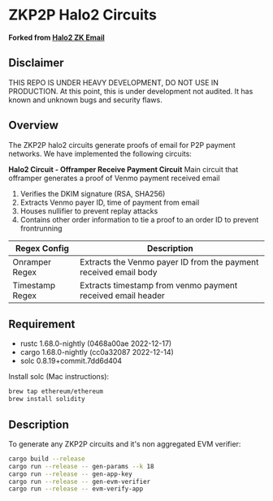 # ZKP2P Halo2 Circuits

**Forked from [Halo2 ZK Email](https://github.com/zkemail/halo2-zk-email)**

## Disclaimer
THIS REPO IS UNDER HEAVY DEVELOPMENT, DO NOT USE IN PRODUCTION. At this point, this is under development not audited. It has known and unknown bugs and security flaws.

## Overview
The ZKP2P halo2 circuits generate proofs of email for P2P payment networks. We have implemented the following circuits:

**Halo2 Circuit - Offramper Receive Payment Circuit**
Main circuit that offramper generates a proof of Venmo payment received email
1. Verifies the DKIM signature (RSA, SHA256)
2. Extracts Venmo payer ID, time of payment from email
3. Houses nullifier to prevent replay attacks
4. Contains other order information to tie a proof to an order ID to prevent frontrunning

| Regex Config | Description |
| -------- | -------- |
| Onramper Regex | Extracts the Venmo payer ID from the payment received email body |
| Timestamp Regex | Extracts timestamp from venmo payment received email header |

## Requirement
- rustc 1.68.0-nightly (0468a00ae 2022-12-17)
- cargo 1.68.0-nightly (cc0a32087 2022-12-14)
- solc 0.8.19+commit.7dd6d404

Install solc (Mac instructions):
```bash
brew tap ethereum/ethereum
brew install solidity
```

## Description
To generate any ZKP2P circuits and it's non aggregated EVM verifier:
```bash
cargo build --release
cargo run --release -- gen-params --k 18
cargo run --release -- gen-app-key
cargo run --release -- gen-evm-verifier
cargo run --release -- evm-verify-app
```
